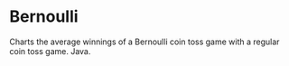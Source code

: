 # Bernoulli
Charts the average winnings of a Bernoulli coin toss game with a regular coin toss game. Java.
